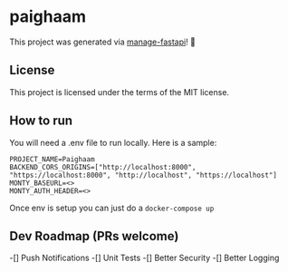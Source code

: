 # paighaam

This project was generated via [manage-fastapi](https://ycd.github.io/manage-fastapi/)! :tada:

## License

This project is licensed under the terms of the MIT license.

## How to run

You will need a .env file to run locally. Here is a sample:

```
PROJECT_NAME=Paighaam
BACKEND_CORS_ORIGINS=["http://localhost:8000", "https://localhost:8000", "http://localhost", "https://localhost"]
MONTY_BASEURL=<>
MONTY_AUTH_HEADER=<>
```

Once env is setup you can just do a ```docker-compose up```


## Dev Roadmap (PRs welcome)
-[] Push Notifications
-[] Unit Tests
-[] Better Security
-[] Better Logging